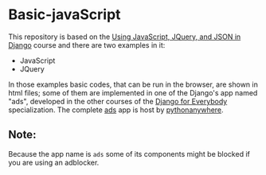 # Basic-javaScript

This repository is based on the [Using JavaScript, JQuery, and JSON in Django](https://www.coursera.org/learn/django-javascript-jquery-json) course and
there are two examples in it: 

- JavaScript
- JQuery

In those examples basic codes, that can be run in the browser, are shown in html files; some of them are implemented in one of the Django's app named "ads", 
developed in the other courses of the [Django for Everybody](https://www.coursera.org/specializations/django) specialization. The complete [ads](https://alejandrozz.pythonanywhere.com/ads/) app is host by [pythonanywhere](https://www.pythonanywhere.com/). 

## Note: 

Because the app name is `ads` some of its components might be blocked if you are using an adblocker.
